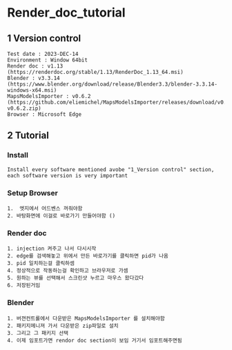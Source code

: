 # Render_doc_tutorial

## 1 Version control

```
Test date : 2023-DEC-14
Environment : Window 64bit
Render doc : v1.13 (https://renderdoc.org/stable/1.13/RenderDoc_1.13_64.msi)
Blender : v3.3.14 (https://www.blender.org/download/release/Blender3.3/blender-3.3.14-windows-x64.msi)
MapsModelsImporter : v0.6.2 (https://github.com/eliemichel/MapsModelsImporter/releases/download/v0.6.2/MapsModelsImporter-v0.6.2.zip)
Browser : Microsoft Edge
```

## 2 Tutorial

### Install

```
Install every software mentioned avobe "1_Version control" section, each software version is very important 
```

### Setup Browser

```
1.  엣지에서 어드벤스 꺼줘야함
2. 바탕화면에 이걸로 바로가기 만들어야함 ()
```

### Render doc

```
1. injection 켜주고 나서 다시시작
2. edge를 검색해놓고 위에서 만든 바로가기를 클릭하면 pid가 나옴
3. pid 일치하는걸 클릭하셈
4. 정상적으로 작동하는걸 확인하고 브라우저로 가셈
5. 원하는 뷰를 선택해서 스크린샷 누르고 마우스 왔다갔다
6. 저장된거임
```

### Blender

```
1. 버젼컨트롤에서 다운받은 MapsModelsImporter 를 설치해야함
2. 패키지메니져 가서 다운받은 zip파일로 설치
3. 그리고 그 패키지 선택
4. 이제 임포트가면 rendor doc section이 보임 거기서 임포트해주면됨
```

